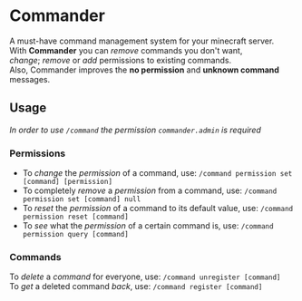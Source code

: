 # Commander
A must-have command management system for your minecraft server.<br/>
With **Commander** you can _remove_ commands you don't want,<br/>
_change_; _remove_ or _add_ permissions to existing commands.<br/>
Also, Commander improves the **no permission** and **unknown command** messages.

## Usage

_In order to use `/command` the permission `commander.admin` is required_

### Permissions

- To _change_ the _permission_ of a command, use: `/command permission set [command] [permission]`<br/>
- To completely _remove_ a _permission_ from a command, use: `/command permission set [command] null`<br/>
- To _reset_ the _permission_ of a command to its default value, use: `/command permission reset [command]`<br/>
- To _see_ what the _permission_ of a certain command is, use: `/command permission query [command]`

### Commands

To _delete_ a _command_ for everyone, use: `/command unregister [command]`<br/>
To _get_ a deleted command _back_, use: `/command register [command]`<br/>